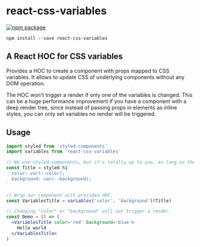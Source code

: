 # react-css-variables

[![npm package][npm-badge]][npm]

[npm-badge]: https://img.shields.io/npm/v/npm-package.png?style=flat-square
[npm]: https://www.npmjs.org/package/npm-package

```
npm install --save react-css-variables
```

## A React HOC for CSS variables

Provides a HOC to create a component with props mapped to CSS variables. It allows to update CSS of underlying components without any DOM operation.

The HOC won't trigger a render if only one of the variables is changed. This can be a huge performance improvement if you have a component with a deep render tree, since instead of passing props in elements as inline styles, you can only set variables no render will be triggered.

## Usage

```jsx
import styled from 'styled-components'
import variables from 'react-css-variables'

// We use styled-components, but it's totally up to you, as long as the css uses variables.
const Title = styled.h1`
  color: var(--color);
  background: var(--background);
`

// Wrap our component with provided HOC.
const VariablesTitle = variables('color', 'background')(Title)

// Changing "color" or "background" will not trigger a render.
const Demo = () => (
  <VariablesTitle color='red' background='blue'>
    Hello world
  </VariablesTitle>
)
```
